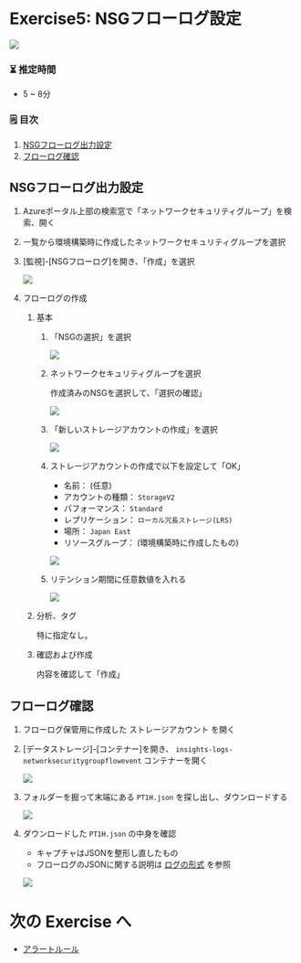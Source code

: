 # Exercise5: NSGフローログ設定

![](images/ex05-0000-flowlog.png)

### ⏳ 推定時間

- 5 ~ 8分

### 🗒️ 目次

1. [NSGフローログ出力設定](#nsgフローログ出力設定)
1. [フローログ確認](#フローログ確認)

## NSGフローログ出力設定

1. Azureポータル上部の検索窓で「ネットワークセキュリティグループ」を検索、開く

1. 一覧から環境構築時に作成したネットワークセキュリティグループを選択

1. [監視]-[NSGフローログ]を開き、「作成」を選択

    ![](images/ex05-0101-flowlog.png)

1. フローログの作成

    1. 基本

        1. 「NSGの選択」を選択

            ![](images/ex05-0102-flowlog.png)

        1. ネットワークセキュリティグループを選択

            作成済みのNSGを選択して、「選択の確認」

            ![](images/ex05-0103-flowlog.png)

        1. 「新しいストレージアカウントの作成」を選択

            ![](images/ex05-0104-flowlog.png)

        1. ストレージアカウントの作成で以下を設定して「OK」

            * 名前： (任意)
            * アカウントの種類： `StorageV2`
            * パフォーマンス： `Standard`
            * レプリケーション： `ローカル冗長ストレージ(LRS)`
            * 場所： `Japan East`
            * リソースグループ： (環境構築時に作成したもの)

            ![](images/ex05-0105-flowlog.png)

        1. リテンション期間に任意数値を入れる

            ![](images/ex05-0106-flowlog.png)

    1. 分析、タグ

        特に指定なし。

    1. 確認および作成

        内容を確認して「作成」


## フローログ確認

1. フローログ保管用に作成した ストレージアカウント を開く

1. [データストレージ]-[コンテナー]を開き、 `insights-logs-networksecuritygroupflowevent` コンテナーを開く

    ![](images/ex05-0201-flowlog.png)

1. フォルダーを掘って末端にある `PT1H.json` を探し出し、ダウンロードする

    ![](images/ex05-0202-flowlog.png)

1. ダウンロードした `PT1H.json` の中身を確認

    * キャプチャはJSONを整形し直したもの
    * フローログのJSONに関する説明は [ログの形式](https://learn.microsoft.com/ja-jp/azure/network-watcher/network-watcher-nsg-flow-logging-overview#log-format) を参照

    ![](images/ex05-0203-flowlog.png)



# 次の Exercise へ

* [アラートルール](exercise06.md)
